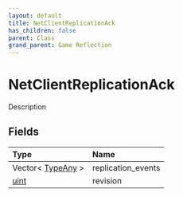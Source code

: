 ```yaml
---
layout: default
title: NetClientReplicationAck
has_children: false
parent: Class
grand_parent: Game Reflection
---
```

# NetClientReplicationAck
Description 

## Fields

| Type | Name |
|:----------|:--------------|
| Vector< [TypeAny](/riftbreaker-wiki/docs/game-reflection/components/type_any/) > | replication_events |
| [uint](/riftbreaker-wiki/docs/game-reflection/components/uint/) | revision |

